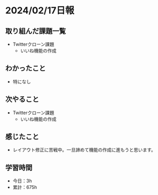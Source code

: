 # 2024/02/17日報
## 取り組んだ課題一覧
- Twitterクローン課題
  - いいね機能の作成

## わかったこと
- 特になし

## 次やること
- Twitterクローン課題
  - いいね機能の作成

## 感じたこと
- レイアウト修正に苦戦中。一旦諦めて機能の作成に進もうと思います。

## 学習時間
- 今日：3h
- 累計：675h
